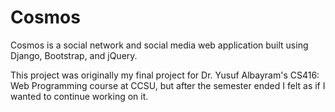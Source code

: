 # Cosmos
Cosmos is a social network and social media web application built using Django, Bootstrap, and jQuery.

This project was originally my final project for Dr. Yusuf Albayram's CS416: Web Programming course at CCSU, but after the semester ended I felt as if I wanted to continue working on it.
